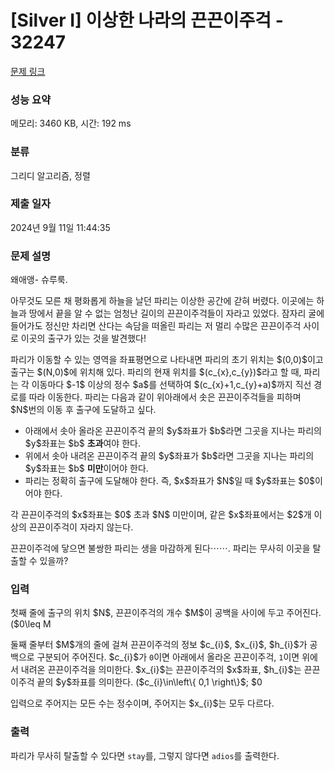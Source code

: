# [Silver I] 이상한 나라의 끈끈이주걱 - 32247 

[문제 링크](https://www.acmicpc.net/problem/32247) 

### 성능 요약

메모리: 3460 KB, 시간: 192 ms

### 분류

그리디 알고리즘, 정렬

### 제출 일자

2024년 9월 11일 11:44:35

### 문제 설명

<p>왜애앵- 슈루룩.</p>

<p>아무것도 모른 채 평화롭게 하늘을 날던 파리는 이상한 공간에 갇혀 버렸다. 이곳에는 하늘과 땅에서 끝을 알 수 없는 엄청난 길이의 끈끈이주걱들이 자라고 있었다. 잠자리 굴에 들어가도 정신만 차리면 산다는 속담을 떠올린 파리는 저 멀리 수많은 끈끈이주걱 사이로 이곳의 출구가 있는 것을 발견했다!</p>

<p>파리가 이동할 수 있는 영역을 좌표평면으로 나타내면 파리의 초기 위치는 $(0,0)$이고 출구는 $(N,0)$에 위치해 있다. 파리의 현재 위치를 $(c_{x},c_{y})$라고 할 때, 파리는 각 이동마다 $-1$ 이상의 정수 $a$를 선택하여 $(c_{x}+1,c_{y}+a)$까지 직선 경로를 따라 이동한다. 파리는 다음과 같이 위아래에서 솟은 끈끈이주걱들을 피하며 $N$번의 이동 후 출구에 도달하고 싶다.</p>

<ul>
	<li>아래에서 솟아 올라온 끈끈이주걱 끝의 $y$좌표가 $b$라면 그곳을 지나는 파리의 $y$좌표는 $b$ <strong>초과</strong>여야 한다.</li>
	<li>위에서 솟아 내려온 끈끈이주걱 끝의 $y$좌표가 $b$라면 그곳을 지나는 파리의 $y$좌표는 $b$ <strong>미만</strong>이어야 한다.</li>
	<li>파리는 정확히 출구에 도달해야 한다. 즉, $x$좌표가 $N$일 때 $y$좌표는 $0$이어야 한다.</li>
</ul>

<p>각 끈끈이주걱의 $x$좌표는 $0$ 초과 $N$ 미만이며, 같은 $x$좌표에서는 $2$개 이상의 끈끈이주걱이 자라지 않는다.</p>

<p>끈끈이주걱에 닿으면 불쌍한 파리는 생을 마감하게 된다⋯⋯. 파리는 무사히 이곳을 탈출할 수 있을까?</p>

### 입력 

 <p>첫째 줄에 출구의 위치 $N$, 끈끈이주걱의 개수 $M$이 공백을 사이에 두고 주어진다. ($0\leq M<N\leq 200\, 000$)</p>

<p>둘째 줄부터 $M$개의 줄에 걸쳐 끈끈이주걱의 정보 $c_{i}$, $x_{i}$, $h_{i}$가 공백으로 구분되어 주어진다. $c_{i}$가 <code>0</code>이면 아래에서 올라온 끈끈이주걱, <code>1</code>이면 위에서 내려온 끈끈이주걱을 의미한다. $x_{i}$는 끈끈이주걱의 $x$좌표, $h_{i}$는 끈끈이주걱 끝의 $y$좌표를 의미한다. ($c_{i}\in\left\{ 0,1 \right\}$; $0<x_{i}<N$; $-1\, 000\, 000\leq h_{i}\leq 1\, 000\, 000$)</p>

<p>입력으로 주어지는 모든 수는 정수이며, 주어지는 $x_{i}$는 모두 다르다.</p>

### 출력 

 <p>파리가 무사히 탈출할 수 있다면 <code>stay</code>를, 그렇지 않다면 <code>adios</code>를 출력한다.</p>

